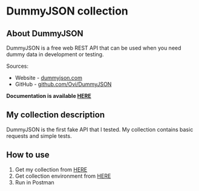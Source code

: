 # DummyJSON collection

## About DummyJSON
DummyJSON is a free web REST API that can be used when you need dummy data in development or testing.

Sources:
- Website - [dummyjson.com](https://dummyjson.com/) 
- GitHub - [github.com/Ovi/DummyJSON](https://github.com/Ovi/DummyJSON)

**Documentation is available [HERE](https://dummyjson.com/docs/products)**


## My collection description
DummyJSON is the first fake API that I tested. My collection contains basic requests and simple tests.

## How to use
1. Get my collection from [HERE](https://github.com/pawelhachula/Postman-collections/blob/main/DummyJSON%20collection/DummyJSON.postman_collection.json)
2. Get collection environment from [HERE](https://github.com/pawelhachula/Postman-collections/blob/main/DummyJSON%20collection/DummyJSON_Environment.postman_environment.json)
3. Run in Postman